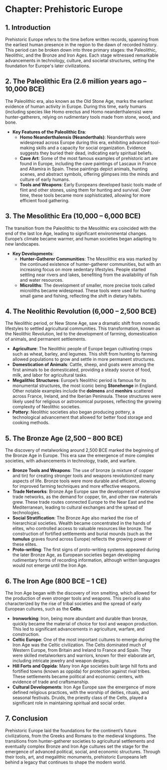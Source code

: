 # Chapter: Prehistoric Europe

## 1. Introduction
Prehistoric Europe refers to the time before written records, spanning from the earliest human presence in the region to the dawn of recorded history. This period can be broken down into three primary stages: the Paleolithic, Neolithic, and the Bronze and Iron Ages. Each stage witnessed remarkable advancements in technology, culture, and societal structures, setting the foundation for Europe's later civilizations.

## 2. The Paleolithic Era (2.6 million years ago – 10,000 BCE)
The Paleolithic era, also known as the Old Stone Age, marks the earliest evidence of human activity in Europe. During this time, early humans (including species like Homo erectus and Homo neanderthalensis) were hunter-gatherers, relying on rudimentary tools made from stone, wood, and bone.

- **Key Features of the Paleolithic Era**:
  - **Homo Neanderthalensis (Neanderthals)**: Neanderthals were widespread across Europe during this era, exhibiting advanced tool-making skills and a capacity for social organization. Evidence suggests they buried their dead, indicating early spiritual beliefs.
  - **Cave Art**: Some of the most famous examples of prehistoric art are found in Europe, including the cave paintings of Lascaux in France and Altamira in Spain. These paintings depict animals, hunting scenes, and abstract symbols, offering glimpses into the minds and culture of early humans.
  - **Tools and Weapons**: Early Europeans developed basic tools made of flint and other stones, using them for hunting and survival. Over time, these tools became more sophisticated, allowing for more efficient food gathering.

## 3. The Mesolithic Era (10,000 – 6,000 BCE)
The transition from the Paleolithic to the Mesolithic era coincided with the end of the last Ice Age, leading to significant environmental changes. Europe’s climate became warmer, and human societies began adapting to new landscapes.

- **Key Developments**:
  - **Hunter-Gatherer Communities**: The Mesolithic era was marked by the continued existence of hunter-gatherer communities, but with an increasing focus on more sedentary lifestyles. People started settling near rivers and lakes, benefiting from the availability of fish and water resources.
  - **Microliths**: The development of smaller, more precise tools called microliths became widespread. These tools were used for hunting small game and fishing, reflecting the shift in dietary habits.

## 4. The Neolithic Revolution (6,000 – 2,500 BCE)
The Neolithic period, or New Stone Age, saw a dramatic shift from nomadic lifestyles to settled agricultural communities. This transformation, known as the Neolithic Revolution, led to the development of farming, domestication of animals, and permanent settlements.

- **Agriculture**: The Neolithic people of Europe began cultivating crops such as wheat, barley, and legumes. This shift from hunting to farming allowed populations to grow and settle in more permanent structures.
- **Domestication of Animals**: Cattle, sheep, and goats were among the first animals to be domesticated, providing a steady source of food, milk, and labor for agricultural tasks.
- **Megalithic Structures**: Europe’s Neolithic period is famous for its monumental structures, the most iconic being **Stonehenge** in England. Other notable examples include the **dolmens** and **menhirs** scattered across France, Ireland, and the Iberian Peninsula. These structures were likely used for religious or astronomical purposes, reflecting the growing complexity of Neolithic societies.
- **Pottery**: Neolithic societies also began producing pottery, a technological advancement that allowed for better food storage and cooking methods.

## 5. The Bronze Age (2,500 – 800 BCE)
The discovery of metalworking around 2,500 BCE marked the beginning of the Bronze Age in Europe. This era saw the emergence of more complex societies, with advancements in technology, trade, and warfare.

- **Bronze Tools and Weapons**: The use of bronze (a mixture of copper and tin) for creating stronger tools and weapons revolutionized many aspects of life. Bronze tools were more durable and efficient, allowing for improved farming techniques and more effective weapons.
- **Trade Networks**: Bronze Age Europe saw the development of extensive trade networks, as the demand for copper, tin, and other raw materials grew. These trade routes connected Europe to the Near East and the Mediterranean, leading to cultural exchanges and the spread of technologies.
- **Social Stratification**: The Bronze Age also marked the rise of hierarchical societies. Wealth became concentrated in the hands of elites, who controlled access to valuable resources like bronze. The construction of fortified settlements and burial mounds (such as the **tumulus** graves found across Europe) reflects the growing power of these elites.
- **Proto-writing**: The first signs of proto-writing systems appeared during the later Bronze Age, as European societies began developing rudimentary forms of recording information, although written languages would not emerge until the Iron Age.

## 6. The Iron Age (800 BCE – 1 CE)
The Iron Age began with the discovery of iron smelting, which allowed for the production of even stronger tools and weapons. This period is also characterized by the rise of tribal societies and the spread of early European cultures, such as the **Celts**.

- **Ironworking**: Iron, being more abundant and durable than bronze, quickly became the material of choice for tool and weapon production. This led to significant advancements in agriculture, warfare, and construction.
- **Celtic Europe**: One of the most important cultures to emerge during the Iron Age was the Celtic civilization. The Celts dominated much of Western Europe, from Britain and Ireland to France and Spain. They were skilled metalworkers and warriors, known for their elaborate art, including intricate jewelry and weapon designs.
- **Hill Forts and Oppida**: Many Iron Age societies built large hill forts and fortified towns (known as oppida) for protection against rival tribes. These settlements became political and economic centers, with evidence of trade and craftsmanship.
- **Cultural Developments**: Iron Age Europe saw the emergence of more defined religious practices, with the worship of deities, rituals, and seasonal festivals. Druids, the priestly class of the Celts, played a significant role in maintaining spiritual and social order.

## 7. Conclusion
Prehistoric Europe laid the foundations for the continent’s future civilizations, from the Greeks and Romans to the medieval kingdoms. The transitions from hunter-gatherer societies to agricultural settlements and eventually complex Bronze and Iron Age cultures set the stage for the emergence of advanced political, social, and economic structures. Through their tools, art, and megalithic monuments, prehistoric Europeans left behind a legacy that continues to shape the modern world.


